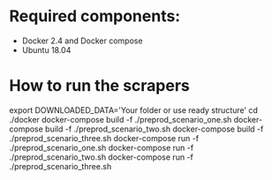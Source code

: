 # Required components: 
- Docker 2.4 and Docker compose 
- Ubuntu 18.04 

# How to run the scrapers
export DOWNLOADED_DATA='Your folder or use ready structure'
cd ./docker 
docker-compose build -f ./preprod_scenario_one.sh
docker-compose build -f ./preprod_scenario_two.sh
docker-compose build -f ./preprod_scenario_three.sh
docker-compose run -f ./preprod_scenario_one.sh
docker-compose run -f ./preprod_scenario_two.sh
docker-compose run -f ./preprod_scenario_three.sh


